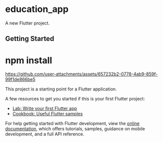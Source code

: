 # education_app

A new Flutter project.

## Getting Started
# npm install
https://github.com/user-attachments/assets/657232b2-0778-4ab9-859f-99f1de866be5

This project is a starting point for a Flutter application.

A few resources to get you started if this is your first Flutter project:

- [Lab: Write your first Flutter app](https://docs.flutter.dev/get-started/codelab)
- [Cookbook: Useful Flutter samples](https://docs.flutter.dev/cookbook)

For help getting started with Flutter development, view the
[online documentation](https://docs.flutter.dev/), which offers tutorials,
samples, guidance on mobile development, and a full API reference.
